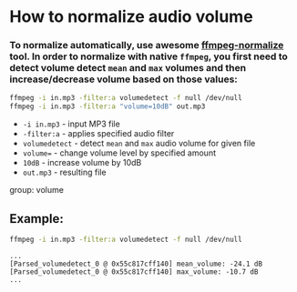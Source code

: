 # How to normalize audio volume

### To normalize automatically, use awesome [ffmpeg-normalize](/ffmpeg/how-to-automatically-normalize-audio-volume) tool. In order to normalize with native `ffmpeg`, you first need to detect volume detect `mean` and `max` volumes and then increase/decrease volume based on those values:

```bash
ffmpeg -i in.mp3 -filter:a volumedetect -f null /dev/null
ffmpeg -i in.mp3 -filter:a "volume=10dB" out.mp3
```

- `-i in.mp3` - input MP3 file
- `-filter:a` - applies specified audio filter
- `volumedetect` - detect `mean` and `max` audio volume for given file
- `volume=` - change volume level by specified amount
- `10dB` - increase volume by 10dB
- `out.mp3` - resulting file

group: volume

## Example: 
```bash
ffmpeg -i in.mp3 -filter:a volumedetect -f null /dev/null
```
```
...
[Parsed_volumedetect_0 @ 0x55c817cff140] mean_volume: -24.1 dB
[Parsed_volumedetect_0 @ 0x55c817cff140] max_volume: -10.7 dB
...
```

